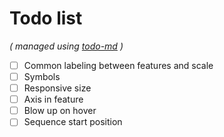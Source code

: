 # Todo list

_\( managed using [todo-md](https://github.com/Hypercubed/todo-md) \)_

- [ ] Common labeling between features and scale
- [ ] Symbols
- [ ] Responsive size
- [ ] Axis in feature
- [ ] Blow up on hover
- [ ] Sequence start position

